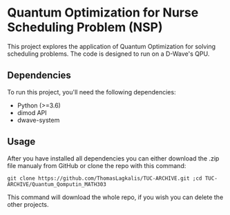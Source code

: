 # Quantum Optimization for Nurse Scheduling Problem (NSP)

This project explores the application of Quantum Optimization for solving scheduling problems. The code is designed to run on a D-Wave's QPU.

## Dependencies

To run this project, you'll need the following dependencies:

- Python (>=3.6)
- dimod API
- dwave-system

## Usage 

After you have installed all dependencies you can either download the .zip file manualy from GitHub or clone the repo with this command:

```console 
git clone https://github.com/ThomasLagkalis/TUC-ARCHIVE.git ;cd TUC-ARCHIVE/Quantum_Qomputin_MATH303
```

This command will download the whole repo, if you wish you can delete the other projects.


